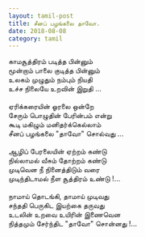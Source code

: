 ```yaml
---
layout: tamil-post
title: சீனப் பழங்கலை தாவோ.
date: 2018-08-08
category: tamil
---
```


காமசூத்திரம் படித்த பின்னும்<br />
மூன்றாம் பாலை குடித்த பின்னும்<br />
உலகம் முழுதும் நம்பும் நியதி<br />
உச்ச நிலையே உறவின் இறுதி ...<br />
<br />
ஏரிக்கரையின் ஓரலை ஒன்றே<br />
சேரும் பொழுதின் பேரின்பம் என்று<br />
கூடி மகிழும் மனிதர்க்கெல்லாம்<br />
சீனப் பழங்கலை "தாவோ" சொல்வது ...<br />
<br />
ஆழிப் பேரலையின் ஏற்றம் கண்டு<br />
நில்லாமல் வீசும் தோற்றம் கண்டு<br />
முடிவென நீ நினைத்திடும் வரை<br />
முடிந்திடாமல் நீள சூத்திரம் உண்டு !...<br />
<br />
நாமாய் தொடங்கி, தாமாய் முடிவது<br />
சந்ததி பெருகிட இயற்கை தருவது<br />
உடலின் உறவை உயிரின் இணைவென<br />
நித்தமும் சேர்ந்திட "தாவோ" சொன்னது !...<br />
<br />
